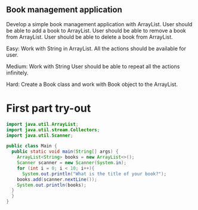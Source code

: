 ## Book management application
Develop a simple book management application with ArrayList.
User should be able to add a book to ArrayList.
User should be able to remove a book from ArrayList.
User should be able to delete a book from ArrayList.

Easy: Work with String in ArrayList. All the actions should be available for user.

Medium: Work with String User should be able to repeat all the actions infinitely.

Hard: Create a Book class and work with Book object to the ArrayList.

# First part try-out
```java
import java.util.ArrayList;
import java.util.stream.Collectors;
import java.util.Scanner;

public class Main {
  public static void main(String[] args) {
    ArrayList<String> books = new ArrayList<>();
    Scanner scanner = new Scanner(System.in);
    for (int i = 0; i < 10; i++){
      System.out.println("What is the title of your book?");
    books.add(scanner.nextLine());
    System.out.println(books);
  }
  }
}
```
